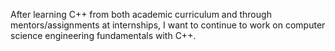 After learning C++ from both academic curriculum and through mentors/assignments at internships, I want to
continue to work on computer science engineering fundamentals with C++.

